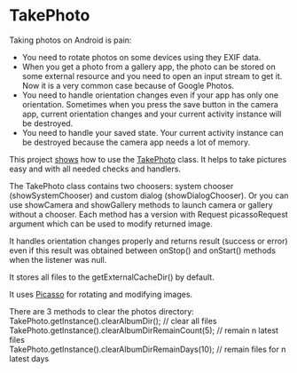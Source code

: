 # TakePhoto

Taking photos on Android is pain:

* You need to rotate photos on some devices using they EXIF data.
* When you get a photo from a gallery app, the photo can be stored on some external resource and you need to open an input stream to get it. Now it is a very common case because of Google Photos.
* You need to handle orientation changes even if your app has only one orientation. Sometimes when you press the save button in the camera app, current orientation changes and your current activity instance will be destroyed.
* You need to handle your saved state. Your current activity instance can be destroyed because the camera app needs a lot of memory.

This project [shows](app/src/main/java/com/evgeniysharafan/takephoto/ui/fragment/TakePhotoFragment.java)  how to use the [TakePhoto](app/src/main/java/com/evgeniysharafan/takephoto/util/TakePhoto.java) class. It helps to take pictures easy and with all needed checks and handlers.

The TakePhoto class contains two choosers: system chooser (showSystemChooser) and custom dialog (showDialogChooser). Or you can use showCamera and showGallery methods to launch camera or gallery without a chooser. Each method has a version with Request picassoRequest argument which can be used to modify returned image.

It handles orientation changes properly and returns result (success or error) even if this result was obtained between onStop() and onStart() methods when the listener was null.

It stores all files to the getExternalCacheDir() by default.

It uses [Picasso](https://github.com/square/picasso) for rotating and modifying images.

There are 3 methods to clear the photos directory:  
TakePhoto.getInstance().clearAlbumDir(); // clear all files  
TakePhoto.getInstance().clearAlbumDirRemainCount(5); // remain n latest files  
TakePhoto.getInstance().clearAlbumDirRemainDays(10); // remain files for n latest days
